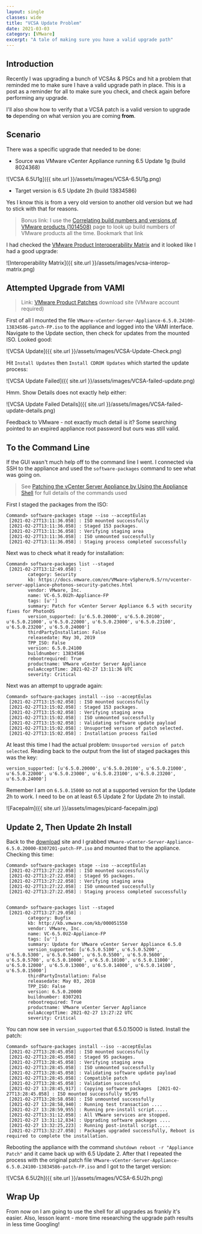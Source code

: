 ```yaml
---
layout: single
classes: wide
title: "VCSA Update Problem"
date: 2021-03-03
category: [VMware]
excerpt: "A tale of making sure you have a valid upgrade path"
---
```

## Introduction

Recently I was upgrading a bunch of VCSAs & PSCs and hit a problem that reminded me to make sure I have a valid upgrade path in place. This is a post as a reminder for all to make sure you check, and check again before performing any upgrade.

I'll also show how to verify that a VCSA patch is a valid version to upgrade **to** depending on what version you are coming **from**.

## Scenario

There was a specific upgrade that needed to be done:

- Source was VMware vCenter Appliance running 6.5 Update 1g (build 8024368)

![VCSA 6.5U1g]({{ site.url }}/assets/images/VCSA-6.5U1g.png)

- Target version is 6.5 Update 2h (build 13834586)

Yes I know this is from a very old version to another old version but we had to stick with that for reasons.

> Bonus link: I use the [Correlating build numbers and versions of VMware products (1014508)](https://kb.vmware.com/s/article/1014508) page to look up build numbers of VMware products all the time. Bookmark that link

I had checked the [VMware Product Interoperability Matrix](https://interopmatrix.vmware.com/#/Upgrade?productId=2) and it looked like I had a good upgrade:

![Interoperability Matrix]({{ site.url }}/assets/images/vcsa-interop-matrix.png)

## Attempted Upgrade from VAMI

> Link: [VMware Product Patches](https://my.vmware.com/group/vmware/patch#search) download site (VMware account required)

First of all I mounted the file `VMware-vCenter-Server-Appliance-6.5.0.24100-13834586-patch-FP.iso` to the appliance and logged into the VAMI interface. Navigate to the Update section, then check for updates from the mounted ISO. Looked good:

![VCSA Update]({{ site.url }}/assets/images/VCSA-Update-Check.png)

Hit `Install Updates` then `Install CDROM Updates` which started the update process:

![VCSA Update Failed]({{ site.url }}/assets/images/VCSA-failed-update.png)

Hmm. Show Details does not exactly help either:

![VCSA Update Failed Details]({{ site.url }}/assets/images/VCSA-failed-update-details.png)

Feedback to VMware - not exactly much detail is it? Some searching pointed to an expired appliance root password but ours was still valid.

## To the Command Line

If the GUI wasn't much help off to the command line I went. I connected via SSH to the appliance and used the `software-packages` command to see what was going on.

> See [Patching the vCenter Server Appliance by Using the Appliance Shell](https://docs.vmware.com/en/VMware-vSphere/6.5/com.vmware.vsphere.upgrade.doc/GUID-6751066A-5D4E-47AC-A6A4-5E90AEC63DAA.html) for full details of the commands used

First I staged the packages from the ISO:

```shell
Command> software-packages stage --iso --acceptEulas
 [2021-02-27T13:11:36.058] : ISO mounted successfully
 [2021-02-27T13:11:36.058] : Staged 153 packages.
 [2021-02-27T13:11:36.058] : Verifying staging area
 [2021-02-27T13:11:36.058] : ISO unmounted successfully
 [2021-02-27T13:11:36.058] : Staging process completed successfully
 ```

Next was to check what it ready for installation:

```shell
Command> software-packages list --staged
 [2021-02-27T13:12:49.058] :
        category: Security
        kb: https://docs.vmware.com/en/VMware-vSphere/6.5/rn/vcenter-server-appliance-photonos-security-patches.html
        vendor: VMware, Inc.
        name: VC-6.5.0U2h-Appliance-FP
        tags: [u'']
        summary: Patch for vCenter Server Appliance 6.5 with security fixes for PhotonOS
        version_supported: [u'6.5.0.20000', u'6.5.0.20100', u'6.5.0.21000', u'6.5.0.22000', u'6.5.0.23000', u'6.5.0.23100', u'6.5.0.23200', u'6.5.0.24000']
        thirdPartyInstallation: False
        releasedate: May 30, 2019
        TPP_ISO: False
        version: 6.5.0.24100
        buildnumber: 13834586
        rebootrequired: True
        productname: VMware vCenter Server Appliance
        eulaAcceptTime: 2021-02-27 13:11:36 UTC
        severity: Critical
```

Next was an attempt to upgrade again:

```shell
Command> software-packages install --iso --acceptEulas
 [2021-02-27T13:15:02.058] : ISO mounted successfully
 [2021-02-27T13:15:02.058] : Staged 153 packages.
 [2021-02-27T13:15:02.058] : Verifying staging area
 [2021-02-27T13:15:02.058] : ISO unmounted successfully
 [2021-02-27T13:15:02.058] : Validating software update payload
 [2021-02-27T13:15:02.058] : Unsuported version of patch selected.
 [2021-02-27T13:15:02.058] : Installation process failed
```

At least this time I had the actual problem: `Unsuported version of patch selected`. Reading back to the output from the list of staged packages this was the key:

```shell
version_supported: [u'6.5.0.20000', u'6.5.0.20100', u'6.5.0.21000', u'6.5.0.22000', u'6.5.0.23000', u'6.5.0.23100', u'6.5.0.23200', u'6.5.0.24000']
```

Remember I am on `6.5.0.15000` so not at a supported version for the Update 2h to work. I need to be on at least 6.5 Update 2 for Update 2h to install.

![Facepalm]({{ site.url }}/assets/images/picard-facepalm.jpg)

## Update 2, Then Update 2h Install

Back to the [download](https://my.vmware.com/group/vmware/patch#search) site and I grabbed `VMware-vCenter-Server-Appliance-6.5.0.20000-8307201-patch-FP.iso` and mounted that to the appliance. Checking this time:

```shell
Command> software-packages stage --iso --acceptEulas
 [2021-02-27T13:27:22.058] : ISO mounted successfully
 [2021-02-27T13:27:22.058] : Staged 95 packages.
 [2021-02-27T13:27:22.058] : Verifying staging area
 [2021-02-27T13:27:22.058] : ISO unmounted successfully
 [2021-02-27T13:27:22.058] : Staging process completed successfully


Command> software-packages list --staged
 [2021-02-27T13:27:29.058] :
        category: Bugfix
        kb: http://kb.vmware.com/kb/000051550
        vendor: VMware, Inc.
        name: VC-6.5.0U2-Appliance-FP
        tags: [u'']
        summary: Update for VMware vCenter Server Appliance 6.5.0
        version_supported: [u'6.5.0.5100', u'6.5.0.5200', u'6.5.0.5300', u'6.5.0.5400', u'6.5.0.5500', u'6.5.0.5600', u'6.5.0.5700', u'6.5.0.10000', u'6.5.0.10100', u'6.5.0.11000', u'6.5.0.12000', u'6.5.0.13000', u'6.5.0.14000', u'6.5.0.14100', u'6.5.0.15000']
        thirdPartyInstallation: False
        releasedate: May 03, 2018
        TPP_ISO: False
        version: 6.5.0.20000
        buildnumber: 8307201
        rebootrequired: True
        productname: VMware vCenter Server Appliance
        eulaAcceptTime: 2021-02-27 13:27:22 UTC
        severity: Critical
```
You can now see in `version_supported` that 6.5.0.15000 is listed. Install the patch:

```shell
Command> software-packages install --iso --acceptEulas
 [2021-02-27T13:28:45.058] : ISO mounted successfully
 [2021-02-27T13:28:45.058] : Staged 95 packages.
 [2021-02-27T13:28:45.058] : Verifying staging area
 [2021-02-27T13:28:45.058] : ISO unmounted successfully
 [2021-02-27T13:28:45.058] : Validating software update payload
 [2021-02-27T13:28:45.058] : Compatible patch
 [2021-02-27T13:28:45.058] : Validation successful
 [2021-02-27 13:28:45,917] : Copying software packages  [2021-02-27T13:28:45.058] : ISO mounted successfully 95/95
 [2021-02-27T13:28:58.058] : ISO unmounted successfully
 [2021-02-27 13:28:58,940] : Running test transaction ....
 [2021-02-27 13:28:59,955] : Running pre-install script.....
 [2021-02-27T13:31:12.058] : All VMware services are stopped.
 [2021-02-27 13:31:12,834] : Upgrading software packages ....
 [2021-02-27 13:32:25,223] : Running post-install script.....
 [2021-02-27T13:32:27.058] : Packages upgraded successfully, Reboot is required to complete the installation.
 ```

Rebooting the appliance with the command `shutdown reboot -r "Appliance Patch"` and it came back up with 6.5 Update 2. After that I repeated the process with the original patch file `VMware-vCenter-Server-Appliance-6.5.0.24100-13834586-patch-FP.iso`  and I got to the target version:

![VCSA 6.5U2h]({{ site.url }}/assets/images/VCSA-6.5U2h.png)

## Wrap Up

From now on I am going to use the shell for all upgrades as frankly it's easier. Also, lesson learnt - more time researching the upgrade path results in less time Googling!